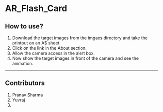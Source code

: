 # AR_Flash_Card

## How to use?
  1. Download the target images from the imgaes directory and take the printout on an A$ sheet.
  2. Click on the link in the About section.
  3. Allow the camera access in the alert box.
  4. Now show the target images in front of the camera and see the animation.
---
## Contributors
  1. Pranav Sharma
  2. Yuvraj
  3. 
